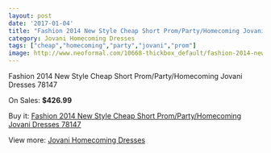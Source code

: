 ```yaml
---
layout: post
date: '2017-01-04'
title: "Fashion 2014 New Style Cheap Short Prom/Party/Homecoming Jovani Dresses 78147"
category: Jovani Homecoming Dresses
tags: ["cheap","homecoming","party","jovani","prom"]
image: http://www.neoformal.com/10668-thickbox_default/fashion-2014-new-style-cheap-short-prom-party-homecoming-jovani-dresses-78147.jpg
---
```

Fashion 2014 New Style Cheap Short Prom/Party/Homecoming Jovani Dresses 78147

On Sales: **$426.99**
<a href="https://www.neoformal.com/en/jovani-homecoming-dresses-2014/3747-fashion-2014-new-style-cheap-short-prom-party-homecoming-jovani-dresses-78147.html"><amp-img layout="responsive" width="600" height="600" src="//www.neoformal.com/10668-thickbox_default/fashion-2014-new-style-cheap-short-prom-party-homecoming-jovani-dresses-78147.jpg" alt="Fashion 2014 New Style Cheap Short Prom/Party/Homecoming Jovani Dresses 78147 0" /></a>
<a href="https://www.neoformal.com/en/jovani-homecoming-dresses-2014/3747-fashion-2014-new-style-cheap-short-prom-party-homecoming-jovani-dresses-78147.html"><amp-img layout="responsive" width="600" height="600" src="//www.neoformal.com/10669-thickbox_default/fashion-2014-new-style-cheap-short-prom-party-homecoming-jovani-dresses-78147.jpg" alt="Fashion 2014 New Style Cheap Short Prom/Party/Homecoming Jovani Dresses 78147 1" /></a>

Buy it: [Fashion 2014 New Style Cheap Short Prom/Party/Homecoming Jovani Dresses 78147](https://www.neoformal.com/en/jovani-homecoming-dresses-2014/3747-fashion-2014-new-style-cheap-short-prom-party-homecoming-jovani-dresses-78147.html "Fashion 2014 New Style Cheap Short Prom/Party/Homecoming Jovani Dresses 78147")

View more: [Jovani Homecoming Dresses](https://www.neoformal.com/en/50-jovani-homecoming-dresses-2014 "Jovani Homecoming Dresses")